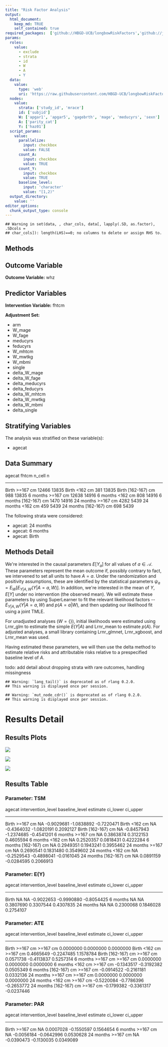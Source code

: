 ```yaml
---
title: "Risk Factor Analysis"
output: 
  html_document:
    keep_md: TRUE
    self_contained: true
required_packages:  ['github://HBGD-UCB/longbowRiskFactors','github://jeremyrcoyle/skimr@vector_types', 'github://tlverse/delayed']
params:
  roles:
    value:
      - exclude
      - strata
      - id
      - W
      - A
      - Y
  data: 
    value: 
      type: 'web'
      uri: 'https://raw.githubusercontent.com/HBGD-UCB/longbowRiskFactors/master/inst/sample_data/birthwt_data.rdata'
  nodes:
    value:
      strata: ['study_id', 'mrace']
      id: ['subjid']
      W: ['apgar1', 'apgar5', 'gagebrth', 'mage', 'meducyrs', 'sexn']
      A: ['parity_cat']
      Y: ['haz01']
  script_params:
    value:
      parallelize:
        input: checkbox
        value: FALSE
      count_A:
        input: checkbox
        value: TRUE
      count_Y:
        input: checkbox
        value: TRUE        
      baseline_level:
        input: 'character'
        value: "[1,2)"
  output_directory:
    value: ''
editor_options: 
  chunk_output_type: console
---
```







```
## Warning in set(data, , char_cols, data[, lapply(.SD, as.factor), .SDcols =
## char_cols]): length(LHS)==0; no columns to delete or assign RHS to.
```

## Methods
## Outcome Variable

**Outcome Variable:** whz

## Predictor Variables

**Intervention Variable:** fhtcm

**Adjustment Set:**

* arm
* W_mage
* W_fage
* meducyrs
* feducyrs
* W_mhtcm
* W_mwtkg
* W_mbmi
* single
* delta_W_mage
* delta_W_fage
* delta_meducyrs
* delta_feducyrs
* delta_W_mhtcm
* delta_W_mwtkg
* delta_W_mbmi
* delta_single

## Stratifying Variables

The analysis was stratified on these variable(s):

* agecat

## Data Summary

agecat      fhtcm           n_cell       n
----------  -------------  -------  ------
Birth       >=167 cm         12466   13835
Birth       <162 cm            381   13835
Birth       [162-167) cm       988   13835
6 months    >=167 cm         12638   14916
6 months    <162 cm            808   14916
6 months    [162-167) cm      1470   14916
24 months   >=167 cm          4282    5439
24 months   <162 cm            459    5439
24 months   [162-167) cm       698    5439


The following strata were considered:

* agecat: 24 months
* agecat: 6 months
* agecat: Birth



## Methods Detail

We're interested in the causal parameters $E[Y_a]$ for all values of $a \in \mathcal{A}$. These parameters represent the mean outcome if, possibly contrary to fact, we intervened to set all units to have $A=a$. Under the randomization and positivity assumptions, these are identified by the statistical parameters $\psi_a=E_W[E_{Y|A,W}(Y|A=a,W)]$.  In addition, we're interested in the mean of $Y$, $E[Y]$ under no intervention (the observed mean). We will estimate these parameters by using SuperLearner to fit the relevant likelihood factors -- $E_{Y|A,W}(Y|A=a,W)$ and $p(A=a|W)$, and then updating our likelihood fit using a joint TMLE.

For unadjusted analyses ($W=\{\}$), initial likelihoods were estimated using Lrnr_glm to estimate the simple $E(Y|A)$ and Lrnr_mean to estimate $p(A)$. For adjusted analyses, a small library containing Lrnr_glmnet, Lrnr_xgboost, and Lrnr_mean was used.

Having estimated these parameters, we will then use the delta method to estimate relative risks and attributable risks relative to a prespecified baseline level of $A$.

todo: add detail about dropping strata with rare outcomes, handling missingness



```
## Warning: `lang_tail()` is deprecated as of rlang 0.2.0.
## This warning is displayed once per session.
```

```
## Warning: `mut_node_cdr()` is deprecated as of rlang 0.2.0.
## This warning is displayed once per session.
```




# Results Detail

## Results Plots
![](/tmp/3074ab46-2ea5-43b4-a5f6-a0f3f6d0a889/75dd86a5-3364-4258-983c-55440661c26d/REPORT_files/figure-html/plot_tsm-1.png)<!-- -->



![](/tmp/3074ab46-2ea5-43b4-a5f6-a0f3f6d0a889/75dd86a5-3364-4258-983c-55440661c26d/REPORT_files/figure-html/plot_ate-1.png)<!-- -->



![](/tmp/3074ab46-2ea5-43b4-a5f6-a0f3f6d0a889/75dd86a5-3364-4258-983c-55440661c26d/REPORT_files/figure-html/plot_par-1.png)<!-- -->

## Results Table

### Parameter: TSM


agecat      intervention_level   baseline_level      estimate     ci_lower     ci_upper
----------  -------------------  ---------------  -----------  -----------  -----------
Birth       >=167 cm             NA                -0.9029681   -1.0838892   -0.7220471
Birth       <162 cm              NA                -0.4364032   -1.0820191    0.2092127
Birth       [162-167) cm         NA                -0.8457943   -1.2374685   -0.4541201
6 months    >=167 cm             NA                 0.3863874    0.3122153    0.4605594
6 months    <162 cm              NA                 0.2520357    0.0818431    0.4222284
6 months    [162-167) cm         NA                 0.2949351    0.1943241    0.3955462
24 months   >=167 cm             NA                 0.2690541    0.1831480    0.3549602
24 months   <162 cm              NA                -0.2529543   -0.4898041   -0.0161045
24 months   [162-167) cm         NA                 0.0891159   -0.0284595    0.2066913


### Parameter: E(Y)


agecat      intervention_level   baseline_level      estimate     ci_lower     ci_upper
----------  -------------------  ---------------  -----------  -----------  -----------
Birth       NA                   NA                -0.9022653   -0.9990880   -0.8054425
6 months    NA                   NA                 0.3807690    0.3307544    0.4307835
24 months   NA                   NA                 0.2300068    0.1846028    0.2754107


### Parameter: ATE


agecat      intervention_level   baseline_level      estimate     ci_lower     ci_upper
----------  -------------------  ---------------  -----------  -----------  -----------
Birth       >=167 cm             >=167 cm           0.0000000    0.0000000    0.0000000
Birth       <162 cm              >=167 cm           0.4665649   -0.2247485    1.1578784
Birth       [162-167) cm         >=167 cm           0.0571738   -0.4113837    0.5257314
6 months    >=167 cm             >=167 cm           0.0000000    0.0000000    0.0000000
6 months    <162 cm              >=167 cm          -0.1343517   -0.3192382    0.0505349
6 months    [162-167) cm         >=167 cm          -0.0914522   -0.2161181    0.0332136
24 months   >=167 cm             >=167 cm           0.0000000    0.0000000    0.0000000
24 months   <162 cm              >=167 cm          -0.5220084   -0.7786396   -0.2653772
24 months   [162-167) cm         >=167 cm          -0.1799382   -0.3361317   -0.0237446


### Parameter: PAR


agecat      intervention_level   baseline_level      estimate     ci_lower    ci_upper
----------  -------------------  ---------------  -----------  -----------  ----------
Birth       >=167 cm             NA                 0.0007028   -0.1550597   0.1564654
6 months    >=167 cm             NA                -0.0056184   -0.0642996   0.0530628
24 months   >=167 cm             NA                -0.0390473   -0.1130035   0.0349089

